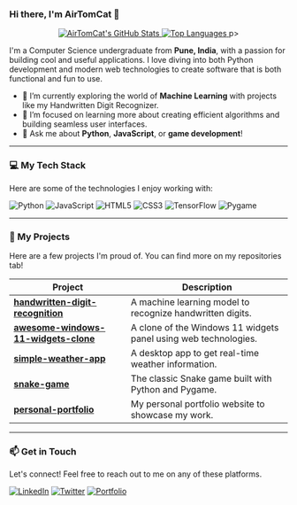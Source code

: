 ### Hi there, I'm AirTomCat 👋

<p align="center">
  <a href="https://github.com/AirTomCat">
    <img src="https://github-readme-stats.vercel.app/api?username=AirTomCat&show_icons=true&theme=tokyonight&hide_border=true&count_private=true" alt="AirTomCat's GitHub Stats" />
  </a>
  <a href="https://github.com/AirTomCat">
    <img src="https://github-readme-stats.vercel.app/api/top-langs/?username=AirTomCat&layout=compact&theme=tokyonight&hide_border=true&count_private=true" alt="Top Languages" />
  </a>
p>

I'm a Computer Science undergraduate from **Pune, India**, with a passion for building cool and useful applications. I love diving into both Python development and modern web technologies to create software that is both functional and fun to use.

-   🔭 I’m currently exploring the world of **Machine Learning** with projects like my Handwritten Digit Recognizer.
-   🌱 I’m focused on learning more about creating efficient algorithms and building seamless user interfaces.
-   💬 Ask me about **Python**, **JavaScript**, or **game development**!

---

### 💻 My Tech Stack

Here are some of the technologies I enjoy working with:

<p align="left">
    <img src="https://img.shields.io/badge/Python-3776AB?style=for-the-badge&logo=python&logoColor=white" alt="Python"/>
    <img src="https://img.shields.io/badge/JavaScript-F7DF1E?style=for-the-badge&logo=javascript&logoColor=black" alt="JavaScript"/>
    <img src="https://img.shields.io/badge/HTML5-E34F26?style=for-the-badge&logo=html5&logoColor=white" alt="HTML5"/>
    <img src="https://img.shields.io/badge/CSS3-1572B6?style=for-the-badge&logo=css3&logoColor=white" alt="CSS3"/>
    <img src="https://img.shields.io/badge/TensorFlow-FF6F00?style=for-the-badge&logo=tensorflow&logoColor=white" alt="TensorFlow"/>
    <img src="https://img.shields.io/badge/Pygame-6E7072?style=for-the-badge&logo=pygame&logoColor=white" alt="Pygame"/>
</p>

---

### 🚀 My Projects

Here are a few projects I'm proud of. You can find more on my repositories tab!

| Project                                                                                      | Description                                                    |
| -------------------------------------------------------------------------------------------- | -------------------------------------------------------------- |
| **[handwritten-digit-recognition](https://github.com/AirTomCat/handwritten-digit-recognition)** | A machine learning model to recognize handwritten digits.      |
| **[awesome-windows-11-widgets-clone](https://github.com/AirTomCat/awesome-windows-11-widgets-clone)** | A clone of the Windows 11 widgets panel using web technologies.|
| **[simple-weather-app](https://github.com/AirTomCat/simple-weather-app)** | A desktop app to get real-time weather information.            |
| **[snake-game](https://github.com/AirTomCat/snake-game)** | The classic Snake game built with Python and Pygame.           |
| **[personal-portfolio](https://github.com/AirTomCat/personal-portfolio)** | My personal portfolio website to showcase my work.             |

---

### 📫 Get in Touch

Let's connect! Feel free to reach out to me on any of these platforms.

<p align="left">
    <a href="#" target="_blank"><img src="https://img.shields.io/badge/LinkedIn-0077B5?style=for-the-badge&logo=linkedin&logoColor=white" alt="LinkedIn"/></a>
    <a href="#" target="_blank"><img src="https://img.shields.io/badge/Twitter-1DA1F2?style=for-the-badge&logo=twitter&logoColor=white" alt="Twitter"/></a>
    <a href="#" target="_blank"><img src="https://img.shields.io/badge/Portfolio-255E63?style=for-the-badge&logo=Behance&logoColor=white" alt="Portfolio"/></a>
</p>
